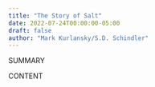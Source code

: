 ```yaml
---
title: "The Story of Salt"
date: 2022-07-24T00:00:00-05:00
draft: false
author: "Mark Kurlansky/S.D. Schindler"
---
```


SUMMARY

<!--more-->

CONTENT